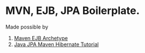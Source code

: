# MVN, EJB, JPA Boilerplate.

Made possible by 
1. [Maven EJB Archetype](https://pastebin.com/raw/5CyNEb7p)
2. [Java JPA Maven Hibernate Tutorial](https://www.youtube.com/watch?v=rk2zcyzeK3U&t=864s)
